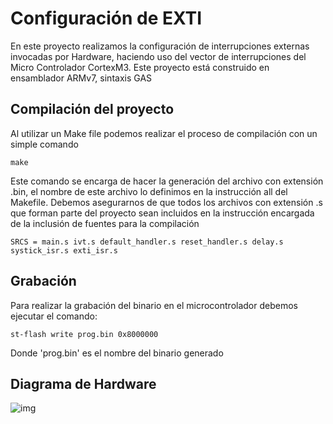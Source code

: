 

# Configuración de EXTI
En este proyecto realizamos la configuración de interrupciones externas invocadas por Hardware, haciendo uso del vector de interrupciones del Micro Controlador CortexM3.
Este proyecto está construido en ensamblador ARMv7, sintaxis GAS

## Compilación del proyecto
Al utilizar un Make file podemos realizar el proceso de compilación con un simple comando

    make

Este comando se encarga de hacer la generación del archivo con extensión .bin, el nombre de este archivo lo definimos en la instrucción all del Makefile.
Debemos asegurarnos de que todos los archivos con extensión .s que forman parte del proyecto sean incluidos en la instrucción encargada de la inclusión de fuentes para la compilación

    SRCS = main.s ivt.s default_handler.s reset_handler.s delay.s systick_isr.s exti_isr.s
    
## Grabación
Para realizar la grabación del binario en el microcontrolador debemos ejecutar el comando:

    st-flash write prog.bin 0x8000000

Donde 'prog.bin' es el nombre del binario generado



## Diagrama de Hardware

![img](https://i.ibb.co/Vq9d1Gj/P4-Ejemplo-de-diagrama-esquem-tico-2.png[/img][/url])
